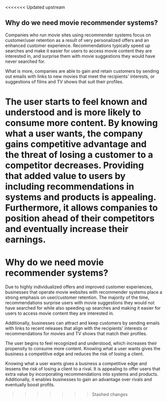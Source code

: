 <<<<<<< Updated upstream
## Why do we need movie recommender systems?
Companies who run movie sites using recommender systems focus on customer/user retention as a result of very personalized offers and an enhanced customer experience.
Recommendations typically speed up searches and make it easier for users to access movie content they are interested in, and surprise them with movie suggestions they would have never searched for.

What is more, companies are able to gain and retain customers by sending out emails with links to new movies that meet the recipients' interests, or suggestions of films and TV shows that suit their profiles.

The user starts to feel known and understood and is more likely to consume more content. By knowing what a user wants, the company gains competitive advantage and the threat of losing a customer to a competitor decreases.
Providing that added value to users by including recommendations in systems and products is appealing. Furthermore, it allows companies to position ahead of their competitors and eventually increase their earnings. 
=======
# Why do we need movie recommender systems?
Due to highly individualized offers and improved customer experiences, businesses that operate movie websites with recommender systems place a strong emphasis on user/customer retention.
The majority of the time, recommendations surprise users with movie suggestions they would not have searched for while also speeding up searches and making it easier for users to access movie content they are interested in.

Additionally, businesses can attract and keep customers by sending emails with links to recent releases that align with the recipients' interests or recommendations for movies and TV shows that match their profiles.

The user begins to feel recognized and understood, which increases their propensity to consume more content. Knowing what a user wants gives the business a competitive edge and reduces the risk of losing a client.

Knowing what a user wants gives a business a competitive edge and lessens the risk of losing a client to a rival.
It is appealing to offer users that extra value by incorporating recommendations into systems and products. Additionally, it enables businesses to gain an advantage over rivals and eventually boost profits.
>>>>>>> Stashed changes
